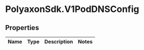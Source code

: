# PolyaxonSdk.V1PodDNSConfig

## Properties
Name | Type | Description | Notes
------------ | ------------- | ------------- | -------------


